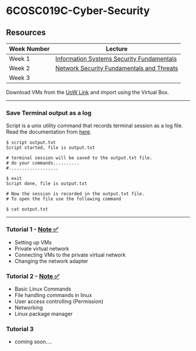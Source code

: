 # 6COSC019C-Cyber-Security

## Resources

| **Week Number**     | **Lecture** |
| ----------- | ----------- |
| Week 1       |   [Information Systems Security Fundamentals](https://github.com/mr-desilva/6COSC019C-Cyber-Security/blob/main/Lectures/Week%201%20-%20Information%20Systems%20Security%20Fundamentals/W1-Lec.pdf)   |
| Week 2   | [Network Security Fundamentals and Threats](https://github.com/mr-desilva/6COSC019C-Cyber-Security/blob/main/Lectures/Week%202%20-%20Network%20Security%20Fundamentals%20and%20Threats/W2-Lec.pdf)      |
| Week 3    | [](https://)      |

Download VMs from the [UoW Link](https://download.ecs.westminster.ac.uk/VirtualMachines/) and import using the Virtual Box.

----------

### Save Terminal output as a log
Script is a unix utility command that records terminal session as a log file. Read the documentation from [here](https://man7.org/linux/man-pages/man1/script.1.html).

```
$ script output.txt
Script started, file is output.txt

# terminal session will be saved to the output.txt file.
# do your commands..........
#...................

$ exit
Script done, file is output.txt

# Now the session is recorded in the output.txt file.
# To open the file use the following command

$ cat output.txt
```



----------


### Tutorial 1 - [Note ✅](https://github.com/mr-desilva/6COSC019C-Cyber-Security/tree/main/Tutorial%201)
- Setting up VMs
- Private virtual network
- Connecting VMs to the private virtual network
- Changing the network adapter


### Tutorial 2 - [Note ✅](https://github.com/mr-desilva/6COSC019C-Cyber-Security/tree/main/Tutorial%202)
- Basic Linux Commands
- File handling commands in linux
- User access controlling (Permission)
- Networking
- Linux package manager
### Tutorial 3
- coming soon....


